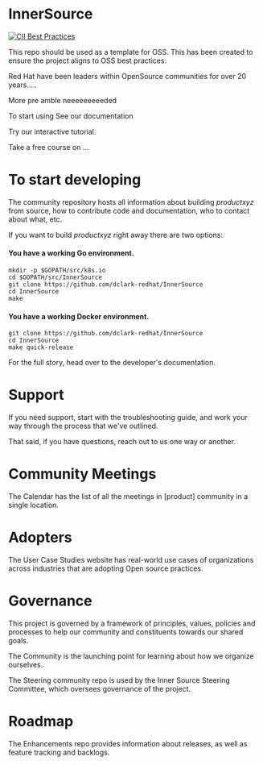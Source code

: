 # InnerSource


[![CII Best Practices](https://bestpractices.coreinfrastructure.org/projects/6555/badge)](https://bestpractices.coreinfrastructure.org/projects/6555)


This repo should be used as a template for OSS. This has been created to ensure the project aligns to OSS best practices. 

Red Hat have been leaders within OpenSource communities for over 20 years.....

More pre amble neeeeeeeeeded

To start using 
See our documentation 

Try our interactive tutorial.

Take a free course on ...



# To start developing


The community repository hosts all information about building _productxyz_ from source, how to contribute code and documentation, who to contact about what, etc.

If you want to build _productxyz_ right away there are two options:

#### You have a working Go environment.
```
mkdir -p $GOPATH/src/k8s.io
cd $GOPATH/src/InnerSource
git clone https://github.com/dclark-redhat/InnerSource
cd InnerSource
make
```
#### You have a working Docker environment.
```
git clone https://github.com/dclark-redhat/InnerSource
cd InnerSource
make quick-release
```

For the full story, head over to the developer's documentation.

# Support
If you need support, start with the troubleshooting guide, and work your way through the process that we've outlined.

That said, if you have questions, reach out to us one way or another.

# Community Meetings
The Calendar has the list of all the meetings in [product] community in a single location.

# Adopters
The User Case Studies website has real-world use cases of organizations across industries that are adopting Open source practices.

# Governance
This project is governed by a framework of principles, values, policies and processes to help our community and constituents towards our shared goals.

The Community is the launching point for learning about how we organize ourselves.

The Steering community repo is used by the Inner Source Steering Committee, which oversees governance of the project.

# Roadmap
The Enhancements repo provides information about releases, as well as feature tracking and backlogs.
